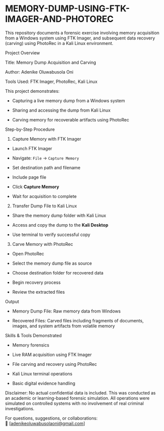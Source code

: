 # MEMORY-DUMP-USING-FTK-IMAGER-AND-PHOTOREC
This repository documents a forensic exercise involving memory acquisition from a Windows system using FTK Imager, and subsequent data recovery (carving) using PhotoRec in a Kali Linux environment.


Project Overview

Title: Memory Dump Acquisition and Carving  

Author: Adenike Oluwabusola Oni  

Tools Used: FTK Imager, PhotoRec, Kali Linux  

This project demonstrates:

- Capturing a live memory dump from a Windows system

- Sharing and accessing the dump from Kali Linux

- Carving memory for recoverable artifacts using PhotoRec


Step-by-Step Procedure
1. Capture Memory with FTK Imager

- Launch FTK Imager

- Navigate: `File` → `Capture Memory`

- Set destination path and filename

- Include page file

- Click **Capture Memory**

- Wait for acquisition to complete


2. Transfer Dump File to Kali Linux

- Share the memory dump folder with Kali Linux

- Access and copy the dump to the **Kali Desktop**

- Use terminal to verify successful copy


3. Carve Memory with PhotoRec

- Open PhotoRec

- Select the memory dump file as source

- Choose destination folder for recovered data

- Begin recovery process

- Review the extracted files


Output
- Memory Dump File: Raw memory data from Windows

- Recovered Files: Carved files including fragments of documents, images, and system artifacts from volatile memory


Skills & Tools Demonstrated
- Memory forensics

- Live RAM acquisition using FTK Imager

- File carving and recovery using PhotoRec

- Kali Linux terminal operations

- Basic digital evidence handling


Disclaimer: 
No actual confidential data is included. This was conducted as an academic or learning-based forensic simulation. All operations were simulated on controlled systems with no involvement of real criminal investigations.


For questions, suggestions, or collaborations:  
📧 [adenikeoluwabusolaoni@gmail.com]
